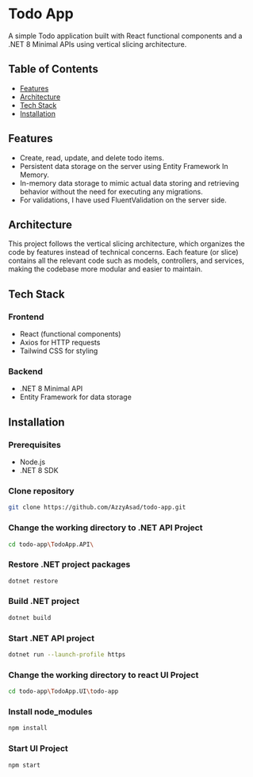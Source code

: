 # Todo App

A simple Todo application built with React functional components and a .NET 8 Minimal APIs using vertical slicing architecture.

## Table of Contents

- [Features](#features)
- [Architecture](#architecture)
- [Tech Stack](#tech-stack)
- [Installation](#installation)

## Features

- Create, read, update, and delete todo items.
- Persistent data storage on the server using Entity Framework In Memory.
- In-memory data storage to mimic actual data storing and retrieving behavior without the need for executing any migrations.
- For validations, I have used FluentValidation on the server side.

## Architecture

This project follows the vertical slicing architecture, which organizes the code by features instead of technical concerns. Each feature (or slice) contains all the relevant code such as models, controllers, and services, making the codebase more modular and easier to maintain.

## Tech Stack

### Frontend

- React (functional components)
- Axios for HTTP requests
- Tailwind CSS for styling

### Backend

- .NET 8 Minimal API
- Entity Framework for data storage

## Installation

### Prerequisites

- Node.js
- .NET 8 SDK

### Clone repository

   ```bash
   git clone https://github.com/AzzyAsad/todo-app.git
   ```

### Change the working directory to .NET API Project
   ```bash
   cd todo-app\TodoApp.API\
   ```

### Restore .NET project packages
   ```bash
   dotnet restore
   ```

### Build .NET project
   ```bash
   dotnet build
   ```

### Start .NET API project
   ```bash
   dotnet run --launch-profile https
   ```

### Change the working directory to react UI Project
   ```bash
   cd todo-app\TodoApp.UI\todo-app
   ```

### Install node_modules
   ```bash
   npm install
   ```

### Start UI Project
   ```bash
   npm start
   ```
